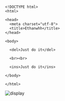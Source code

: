 ```

<!DOCTYPE html>
<html>

<head>
  <meta charset="utf-8">
  <title>Ethanwhh</title>
</head>

<body>

  <del>Just do it</del>

  <br><br>

  <ins>Just do it</ins>

</body>

</html>

```

![display](../../imgs/html/04_08.jpg)

